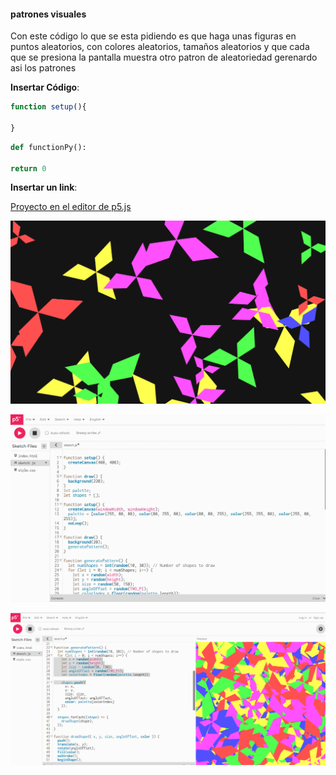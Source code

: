 #### patrones visuales 

Con este código lo que se esta pidiendo es que haga unas figuras en puntos aleatorios, con colores aleatorios, tamaños aleatorios y que cada que se presiona la pantalla muestra otro patron de aleatoriedad gerenardo asi los patrones

**Insertar Código**:

``` js
function setup(){

}
```

``` py
def functionPy():

return 0
```
**Insertar un link**:

[Proyecto en el editor de p5.js](https://editor.p5js.org/juanitaduque/sketches/IR6Xew3kR)

![Captura de pantalla 2025-01-27 163803](../../../../assets/u1-a9-i1.png)

![Captura de pantalla 2025-01-27 163803](../../../../assets/u1-a9-i2.png)

![Captura de pantalla 2025-01-27 163803](../../../../assets/u1-a9-i3.png)



